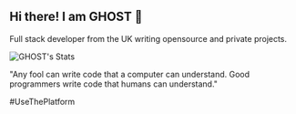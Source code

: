 ## Hi there! I am GHOST 👋
Full stack developer from the UK writing opensource and private projects.

![GHOST's Stats](https://github-readme-stats.vercel.app/api?username=ghostdevv&show_icons=true)

"Any fool can write code that a computer can understand. Good programmers write code that humans can understand."

#UseThePlatform